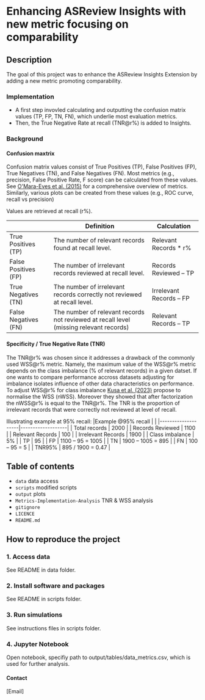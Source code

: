 
# Enhancing ASReview Insights with new metric focusing on comparability
###



## Description
The goal of this project was to enhance the ASReview Insights Extension by adding a new metric promoting comparability.

### Implementation 
- A first step invovled calculating and outputting the confusion matrix values (TP, FP, TN, FN), which underlie most evaluation metrics. 
- Then, the True Negative Rate at recall (TNR@r%) is added to Insights. 

### Background


#### Confusion maxtrix

Confusion matrix values consist of True Positives (TP), False Positives (FP), True Negatives (TN), and False Negatives (FN). Most metrics (e.g., precision, False Positive Rate, F score) can be calculated from these values. See [O'Mara-Eves et al. (2015)](https://systematicreviewsjournal.biomedcentral.com/articles/10.1186/2046-4053-4-5) for a comprehensive overview of metrics. Similarly, various plots can be created from these values (e.g., ROC curve, recall vs precision)

Values are retrieved at recall (r%).

|                      | Definition                                                                             | Calculation                     |   
|----------------------|----------------------------------------------------------------------------------------|---------------------------------|
| True Positives (TP)  | The number of relevant records found at recall level.                                  | Relevant Records * r%           |      
| False Positives (FP) | The number of irrelevant records reviewed at recall level.                             | Records Reviewed – TP           |
| True Negatives (TN)  | The number of irrelevant records correctly not reviewed at recall level.               | Irrelevant Records – FP         |  
| False Negatives (FN) | The number of relevant records not reviewed at recall level (missing relevant records) | Relevant Records – TP           | 


#### Specificity / True Negative Rate (TNR) 
 
The TNR@r% was chosen since it addresses a drawback of the commonly used WSS@r% metric. Namely, the maximum value of the WSS@r% metric depends on the class imbalance (% of relevant records) in a given datset. 
If one wants to compare performance accross datasets adjusting for imbalance isolates influence of other data characteristics on performance.
To adjust WSS@r% for class imbalance [Kusa et al. (2023)](https://www.sciencedirect.com/science/article/pii/S2667305323000182) propose to normalise the WSS (nWSS). Moreover they showed that after factorization the nWSS@r% is equal to the TNR@r%.
The TNR is the proportion of irrelevant records that were correctly not reviewed at level of recall.


Illustrating example at 95% recall:
|Example @95% recall     |                   |
|--------------------|-------------------|
| Total records 	 | 2000              |
| Records Reviewed	 | 1100              |
| Relevant Records 	 | 100               |
| Irrelevant Records | 1900              |
| Class imbalance 	 | 5%                |
| TP	             | 95                |
| FP	             | 1100 – 95 = 1005  |
| TN	             | 1900 – 1005 = 895 |
| FN	             | 100 – 95 = 5      |
| TNR95%	         | 895 / 1900 = 0.47 |






## Table of contents

- `data` data access
- `scripts` modified scripts
- `output` plots 
- `Metrics-Implementation-Analysis` TNR & WSS analysis
- `gitignore`
- `LICENCE`
- `README.md`



## How to reproduce the project

### 1. Access data

See README in data folder.


### 2. Install software and packages

See README in scripts folder.

### 3. Run simulations

See instructions files in scripts folder.

### 4. Jupyter Notebook

Open notebook, specifiy path to output/tables/data_metrics.csv, which is used for further analysis.


#### Contact 

[Email]


 


